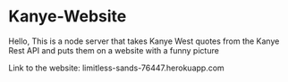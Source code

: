 # Kanye-Website
Hello, This is a node server that takes Kanye West quotes from the Kanye Rest API and puts them on a website with a funny picture

Link to the website: limitless-sands-76447.herokuapp.com
